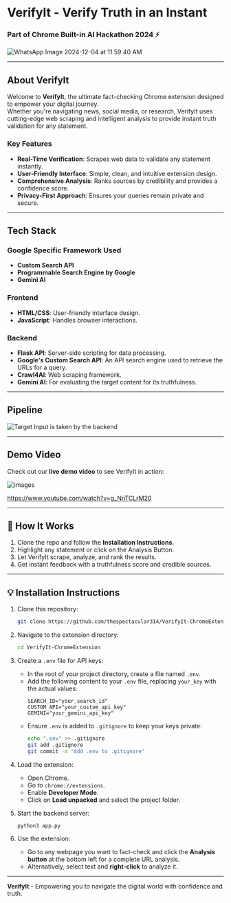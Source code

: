 # VerifyIt - Verify Truth in an Instant 

<h3>Part of Chrome Built-in AI Hackathon 2024 ⚡ </h3>

![WhatsApp Image 2024-12-04 at 11 59 40 AM](https://github.com/user-attachments/assets/e1b01b43-5ec3-4b2e-a156-0a76d571605a)


---

## **About VerifyIt**
Welcome to **VerifyIt**, the ultimate fact-checking Chrome extension designed to empower your digital journey.  
Whether you're navigating news, social media, or research, VerifyIt uses cutting-edge web scraping and intelligent analysis to provide instant truth validation for any statement.

### **Key Features**
- **Real-Time Verification**: Scrapes web data to validate any statement instantly.  
- **User-Friendly Interface**: Simple, clean, and intuitive extension design.  
- **Comprehensive Analysis**: Ranks sources by credibility and provides a confidence score.  
- **Privacy-First Approach**: Ensures your queries remain private and secure.

---

## **Tech Stack**
### **Google Specific Framework Used**
- **Custom Search API**
- **Programmable Search Engine by Google**
- **Gemini AI**

### **Frontend**
- **HTML/CSS**: User-friendly interface design.
- **JavaScript**: Handles browser interactions.

### **Backend**
- **Flask API**: Server-side scripting for data processing.
- **Google's Custom Search API**: An API search engine used to retrieve the URLs for a query.
- **Crawl4AI**: Web scraping framework.
- **Gemini AI**: For evaluating the target content for its truthfulness.

---

## Pipeline
![Target Input is taken by the backend](https://github.com/user-attachments/assets/7c6a9703-9d60-45ac-b853-47c6c05a6bf9)

---

## **Demo Video**
Check out our **live demo video** to see VerifyIt in action:  

![images](https://github.com/user-attachments/assets/8067071c-8ab9-4fd6-afb3-64348e9366a4)

https://www.youtube.com/watch?v=g_NnTCLrM20

---

## 🧩 **How It Works**
1. Clone the repo and follow the **Installation Instructions**.
2. Highlight any statement or click on the Analysis Button.
3. Let VerifyIt scrape, analyze, and rank the results.
4. Get instant feedback with a truthfulness score and credible sources.

---

## 💡 **Installation Instructions**
1. Clone this repository:  
   ```bash
   git clone https://github.com/thespectacular314/VerifyIt-ChromeExtension.git
   ```

2. Navigate to the extension directory:  
   ```bash
   cd VerifyIt-ChromeExtension
   ```

3. Create a `.env` file for API keys:  
   - In the root of your project directory, create a file named `.env`.
   - Add the following content to your `.env` file, replacing `your_key` with the actual values:
     ```env
     SEARCH_ID="your_search_id"
     CUSTOM_API="your_custom_api_key"
     GEMINI="your_gemini_api_key"
     ```
   - Ensure `.env` is added to `.gitignore` to keep your keys private:
     ```bash
     echo ".env" >> .gitignore
     git add .gitignore
     git commit -m "Add .env to .gitignore"
     ```

4. Load the extension:
   - Open Chrome.
   - Go to `chrome://extensions`.
   - Enable **Developer Mode**.
   - Click on **Load unpacked** and select the project folder.

5. Start the backend server:
   ```bash
   python3 app.py
   ```

6. Use the extension:
   - Go to any webpage you want to fact-check and click the **Analysis button** at the bottom left for a complete URL analysis.
   - Alternatively, select text and **right-click** to analyze it.

---

**VerifyIt** - Empowering you to navigate the digital world with confidence and truth.  
